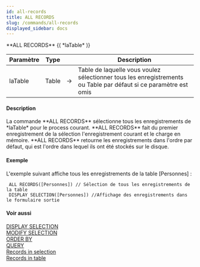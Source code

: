 ```yaml
---
id: all-records
title: ALL RECORDS
slug: /commands/all-records
displayed_sidebar: docs
---
```


<!--REF #_command_.ALL RECORDS.Syntax-->**ALL RECORDS** {( *laTable* )}<!-- END REF-->
<!--REF #_command_.ALL RECORDS.Params-->
| Paramètre | Type |  | Description |
| --- | --- | --- | --- |
| laTable | Table | &rarr; | Table de laquelle vous voulez sélectionner tous les enregistrements ou Table par défaut si ce paramètre est omis |

<!-- END REF-->

#### Description 

<!--REF #_command_.ALL RECORDS.Summary-->La commande **ALL RECORDS** sélectionne tous les enregistrements de *laTable* pour le process courant.<!-- END REF--> **ALL RECORDS** fait du premier enregistrement de la sélection l'enregistrement courant et le charge en mémoire. **ALL RECORDS** retourne les enregistrements dans l'ordre par défaut, qui est l'ordre dans lequel ils ont été stockés sur le disque.

#### Exemple 

L'exemple suivant affiche tous les enregistrements de la table \[Personnes\] :

```4d
 ALL RECORDS([Personnes]) // Sélection de tous les enregistrements de la table
 DISPLAY SELECTION([Personnes]) //Affichage des enregistrements dans le formulaire sortie
```

#### Voir aussi 

[DISPLAY SELECTION](display-selection.md)  
[MODIFY SELECTION](modify-selection.md)  
[ORDER BY](order-by.md)  
[QUERY](query.md)  
[Records in selection](records-in-selection.md)  
[Records in table](records-in-table.md)  